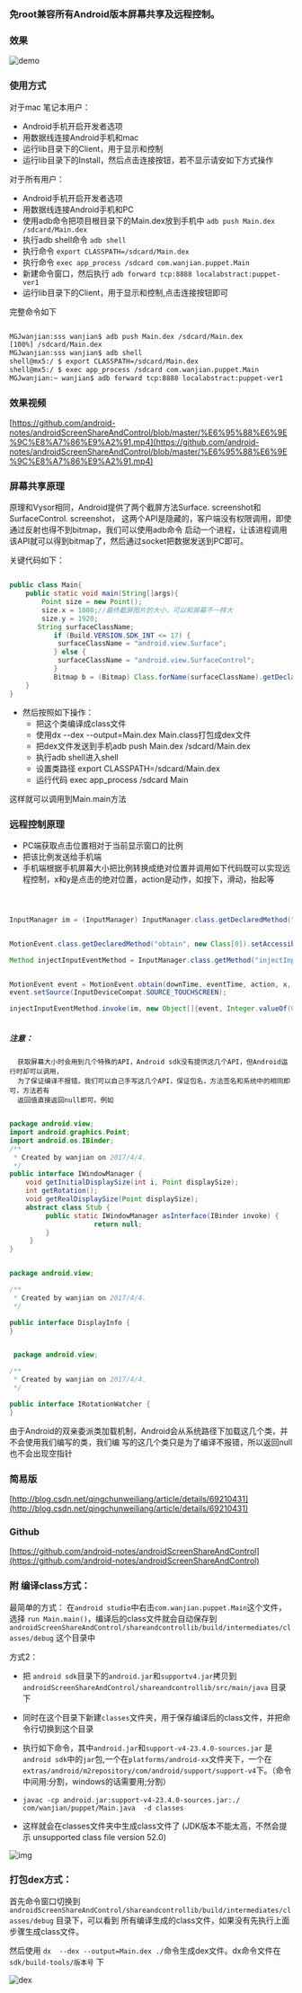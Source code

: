 
### 免root兼容所有Android版本屏幕共享及远程控制。
### 效果
![demo](https://github.com/android-notes/androidScreenShareAndControl/blob/master/demo.gif?raw=true)
### 使用方式

对于mac 笔记本用户：
* Android手机开启开发者选项
* 用数据线连接Android手机和mac
* 运行lib目录下的Client，用于显示和控制
* 运行lib目录下的Install，然后点击连接按钮，若不显示请安如下方式操作


对于所有用户：
* Android手机开启开发者选项
* 用数据线连接Android手机和PC
* 使用adb命令把项目根目录下的Main.dex放到手机中 `adb push Main.dex /sdcard/Main.dex`
* 执行adb shell命令 `adb shell`
* 执行命令 `export CLASSPATH=/sdcard/Main.dex`
* 执行命令 `exec app_process /sdcard com.wanjian.puppet.Main`
* 新建命令窗口，然后执行 `adb forward tcp:8888 localabstract:puppet-ver1`
* 运行lib目录下的Client，用于显示和控制,点击连接按钮即可



完整命令如下
```html

MGJwanjian:sss wanjian$ adb push Main.dex /sdcard/Main.dex
[100%] /sdcard/Main.dex
MGJwanjian:sss wanjian$ adb shell
shell@mx5:/ $ export CLASSPATH=/sdcard/Main.dex
shell@mx5:/ $ exec app_process /sdcard com.wanjian.puppet.Main
MGJwanjian:~ wanjian$ adb forward tcp:8888 localabstract:puppet-ver1


```




### 效果视频

[https://github.com/android-notes/androidScreenShareAndControl/blob/master/%E6%95%88%E6%9E%9C%E8%A7%86%E9%A2%91.mp4](https://github.com/android-notes/androidScreenShareAndControl/blob/master/%E6%95%88%E6%9E%9C%E8%A7%86%E9%A2%91.mp4)



### 屏幕共享原理

原理和Vysor相同，Android提供了两个截屏方法Surface. screenshot和SurfaceControl. screenshot，
这两个API是隐藏的，客户端没有权限调用，即使通过反射也得不到bitmap，我们可以使用adb命令
启动一个进程，让该进程调用该API就可以得到bitmap了，然后通过socket把数据发送到PC即可。

关键代码如下：
```java

public class Main{
    public static void main(String[]args){
        Point size = new Point();
        size.x = 1080;//最终截屏图片的大小，可以和屏幕不一样大
        size.y = 1920;
       String surfaceClassName;
           if (Build.VERSION.SDK_INT <= 17) {
            surfaceClassName = "android.view.Surface";
           } else {
            surfaceClassName = "android.view.SurfaceControl";
           }
           Bitmap b = (Bitmap) Class.forName(surfaceClassName).getDeclaredMethod("screenshot", new Class[]{Integer.TYPE, Integer.TYPE}).invoke(null, new Object[]{Integer.valueOf(size.x), Integer.valueOf(size.y)});
    }
}


```

* 然后按照如下操作：
    * 把这个类编译成class文件
    * 使用dx --dex --output=Main.dex  Main.class打包成dex文件
    * 把dex文件发送到手机adb push Main.dex /sdcard/Main.dex
    * 执行adb shell进入shell
    * 设置类路径 export CLASSPATH=/sdcard/Main.dex
    * 运行代码 exec app_process /sdcard Main

 这样就可以调用到Main.main方法

### 远程控制原理

* PC端获取点击位置相对于当前显示窗口的比例
* 把该比例发送给手机端
* 手机端根据手机屏幕大小把比例转换成绝对位置并调用如下代码既可以实现远程控制，x和y是点击的绝对位置，action是动作，如按下，滑动，抬起等

```java



InputManager im = (InputManager) InputManager.class.getDeclaredMethod("getInstance", new Class[0]).invoke(null, new Object[0]);


MotionEvent.class.getDeclaredMethod("obtain", new Class[0]).setAccessible(true);

Method injectInputEventMethod = InputManager.class.getMethod("injectInputEvent", new Class[]{InputEvent.class, Integer.TYPE});


MotionEvent event = MotionEvent.obtain(downTime, eventTime, action, x, y, pressure, 1.0f, 0, 1.0f, 1.0f, 0, 0);
event.setSource(InputDeviceCompat.SOURCE_TOUCHSCREEN);

injectInputEventMethod.invoke(im, new Object[]{event, Integer.valueOf(0)});



```

##### 注意：
      获取屏幕大小时会用到几个特殊的API，Android sdk没有提供这几个API，但Android运行时却可以调用，
      为了保证编译不报错，我们可以自己手写这几个API，保证包名，方法签名和系统中的相同即可，方法若有
      返回值直接返回null即可。例如


```java

package android.view;
import android.graphics.Point;
import android.os.IBinder;
/**
 * Created by wanjian on 2017/4/4.
 */
public interface IWindowManager {
    void getInitialDisplaySize(int i, Point displaySize);
    int getRotation();
    void getRealDisplaySize(Point displaySize);
    abstract class Stub {
         public static IWindowManager asInterface(IBinder invoke) {
                     return null;
         }
     }
}


```


```java

package android.view;

/**
 * Created by wanjian on 2017/4/4.
 */

public interface DisplayInfo {
}



```



```java
 package android.view;

/**
 * Created by wanjian on 2017/4/4.
 */

public interface IRotationWatcher {
}


```


由于Android的双亲委派类加载机制，Android会从系统路径下加载这几个类，并不会使用我们编写的类，我们编
写的这几个类只是为了编译不报错，所以返回null也不会出现空指针






### 简易版
[http://blog.csdn.net/qingchunweiliang/article/details/69210431](http://blog.csdn.net/qingchunweiliang/article/details/69210431)



### Github
[https://github.com/android-notes/androidScreenShareAndControl](https://github.com/android-notes/androidScreenShareAndControl)


### 附 编译class方式：

最简单的方式：
在`android studio`中右击`com.wanjian.puppet.Main`这个文件，选择 `run Main.main()`，编译后的class文件就会自动保存到  
`androidScreenShareAndControl/shareandcontrollib/build/intermediates/classes/debug` 这个目录中 


方式2：
* 把 `android sdk`目录下的`android.jar`和`supportv4.jar`拷贝到   
`androidScreenShareAndControl/shareandcontrollib/src/main/java`
目录下

* 同时在这个目录下新建`classes`文件夹，用于保存编译后的class文件，并把命令行切换到这个目录

* 执行如下命令，其中`android.jar`和`support-v4-23.4.0-sources.jar` 是`android sdk`中的`jar`包,一个在`platforms/android-xx`文件夹下，一个在`extras/android/m2repository/com/android/support/support-v4`下。（命令中间用:分割，windows的话需要用;分割）

* `javac -cp android.jar:support-v4-23.4.0-sources.jar:./  com/wanjian/puppet/Main.java  -d classes`

* 这样就会在classes文件夹中生成class文件了 (JDK版本不能太高，不然会提示 unsupported class file version 52.0)

![img](https://raw.githubusercontent.com/android-notes/blogimg/master/%E6%89%93%E5%8C%85class%E5%92%8Cdex.png)


### 打包dex方式：
首先命令窗口切换到 `androidScreenShareAndControl/shareandcontrollib/build/intermediates/classes/debug` 目录下，可以看到
所有编译生成的class文件，如果没有先执行上面步骤生成class文件。

然后使用 `dx  --dex --output=Main.dex ./`命令生成dex文件。dx命令文件在 `sdk/build-tools/版本号` 下

![dex](https://raw.githubusercontent.com/android-notes/androidScreenShareAndControl/master/dex-package.png)



